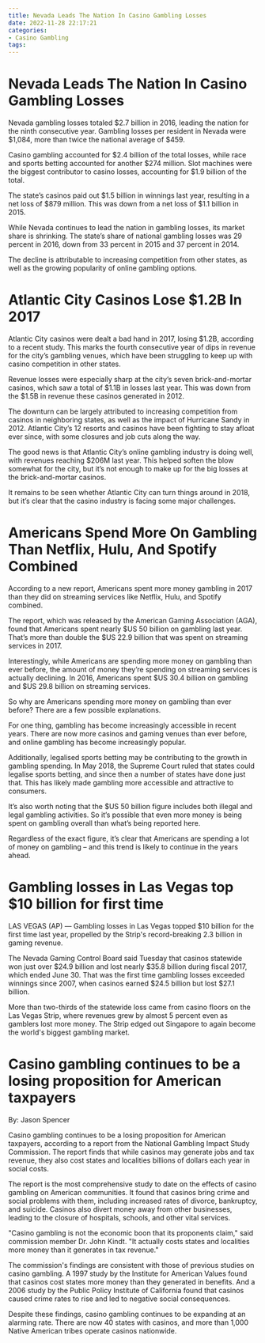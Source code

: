 ```yaml
---
title: Nevada Leads The Nation In Casino Gambling Losses
date: 2022-11-28 22:17:21
categories:
- Casino Gambling
tags:
---
```



#  Nevada Leads The Nation In Casino Gambling Losses

Nevada gambling losses totaled $2.7 billion in 2016, leading the nation for the ninth consecutive year. Gambling losses per resident in Nevada were $1,084, more than twice the national average of $459.

Casino gambling accounted for $2.4 billion of the total losses, while race and sports betting accounted for another $274 million. Slot machines were the biggest contributor to casino losses, accounting for $1.9 billion of the total.

The state’s casinos paid out $1.5 billion in winnings last year, resulting in a net loss of $879 million. This was down from a net loss of $1.1 billion in 2015.

While Nevada continues to lead the nation in gambling losses, its market share is shrinking. The state’s share of national gambling losses was 29 percent in 2016, down from 33 percent in 2015 and 37 percent in 2014.

The decline is attributable to increasing competition from other states, as well as the growing popularity of online gambling options.

#  Atlantic City Casinos Lose $1.2B In 2017 

Atlantic City casinos were dealt a bad hand in 2017, losing $1.2B, according to a recent study. This marks the fourth consecutive year of dips in revenue for the city’s gambling venues, which have been struggling to keep up with casino competition in other states.

Revenue losses were especially sharp at the city’s seven brick-and-mortar casinos, which saw a total of $1.1B in losses last year. This was down from the $1.5B in revenue these casinos generated in 2012.

The downturn can be largely attributed to increasing competition from casinos in neighboring states, as well as the impact of Hurricane Sandy in 2012. Atlantic City’s 12 resorts and casinos have been fighting to stay afloat ever since, with some closures and job cuts along the way.

The good news is that Atlantic City’s online gambling industry is doing well, with revenues reaching $206M last year. This helped soften the blow somewhat for the city, but it’s not enough to make up for the big losses at the brick-and-mortar casinos.

It remains to be seen whether Atlantic City can turn things around in 2018, but it’s clear that the casino industry is facing some major challenges.

#  Americans Spend More On Gambling Than Netflix, Hulu, And Spotify Combined 

According to a new report, Americans spent more money gambling in 2017 than they did on streaming services like Netflix, Hulu, and Spotify combined.

The report, which was released by the American Gaming Association (AGA), found that Americans spent nearly $US 50 billion on gambling last year. That’s more than double the $US 22.9 billion that was spent on streaming services in 2017.

Interestingly, while Americans are spending more money on gambling than ever before, the amount of money they’re spending on streaming services is actually declining. In 2016, Americans spent $US 30.4 billion on gambling and $US 29.8 billion on streaming services.

So why are Americans spending more money on gambling than ever before? There are a few possible explanations.

For one thing, gambling has become increasingly accessible in recent years. There are now more casinos and gaming venues than ever before, and online gambling has become increasingly popular.

 Additionally, legalised sports betting may be contributing to the growth in gambling spending. In May 2018, the Supreme Court ruled that states could legalise sports betting, and since then a number of states have done just that. This has likely made gambling more accessible and attractive to consumers.

It’s also worth noting that the $US 50 billion figure includes both illegal and legal gambling activities. So it’s possible that even more money is being spent on gambling overall than what’s being reported here.

Regardless of the exact figure, it’s clear that Americans are spending a lot of money on gambling – and this trend is likely to continue in the years ahead.

#  Gambling losses in Las Vegas top $10 billion for first time 

LAS VEGAS (AP) — Gambling losses in Las Vegas topped $10 billion for the first time last year, propelled by the Strip's record-breaking 2.3 billion in gaming revenue.

The Nevada Gaming Control Board said Tuesday that casinos statewide won just over $24.9 billion and lost nearly $35.8 billion during fiscal 2017, which ended June 30. That was the first time gambling losses exceeded winnings since 2007, when casinos earned $24.5 billion but lost $27.1 billion.

More than two-thirds of the statewide loss came from casino floors on the Las Vegas Strip, where revenues grew by almost 5 percent even as gamblers lost more money. The Strip edged out Singapore to again become the world's biggest gambling market.

#  Casino gambling continues to be a losing proposition for American taxpayers
By:
Jason Spencer

Casino gambling continues to be a losing proposition for American taxpayers, according to a report from the National Gambling Impact Study Commission. The report finds that while casinos may generate jobs and tax revenue, they also cost states and localities billions of dollars each year in social costs.

The report is the most comprehensive study to date on the effects of casino gambling on American communities. It found that casinos bring crime and social problems with them, including increased rates of divorce, bankruptcy, and suicide. Casinos also divert money away from other businesses, leading to the closure of hospitals, schools, and other vital services.

"Casino gambling is not the economic boon that its proponents claim," said commission member Dr. John Kindt. "It actually costs states and localities more money than it generates in tax revenue."

The commission's findings are consistent with those of previous studies on casino gambling. A 1997 study by the Institute for American Values found that casinos cost states more money than they generated in benefits. And a 2006 study by the Public Policy Institute of California found that casinos caused crime rates to rise and led to negative social consequences.

Despite these findings, casino gambling continues to be expanding at an alarming rate. There are now 40 states with casinos, and more than 1,000 Native American tribes operate casinos nationwide.